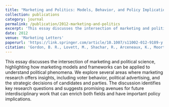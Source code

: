```yaml
---
title: "Marketing and Politics: Models, Behavior, and Policy Implications"
collection: publications
category: journal
permalink: /publication/2012-marketing-and-politics
excerpt: 'This essay discusses the intersection of marketing and political science, highlighting how marketing models and frameworks can be applied to understand political phenomena.'
date: 2012
venue: 'Marketing Letters'
paperurl: 'https://link.springer.com/article/10.1007/s11002-012-9189-y'
citation: 'Gordon, B. R., Lovett, M., Shachar, R., Arceneaux, K., Moorthy, S., Peress, M., Rao, A., Sen, S., Soberman, D., & Urminsky, O. (2012). &quot;Marketing and Politics: Models, Behavior, and Policy Implications.&quot; <i>Marketing Letters</i>. 23(2), 391-403.'
---
```


This essay discusses the intersection of marketing and political science, highlighting how marketing models and frameworks can be applied to understand political phenomena. We explore several areas where marketing research offers insights, including voter behavior, political advertising, and the strategic decisions of candidates and parties. The discussion identifies key research questions and suggests promising avenues for future interdisciplinary work that can enrich both fields and have important policy implications.